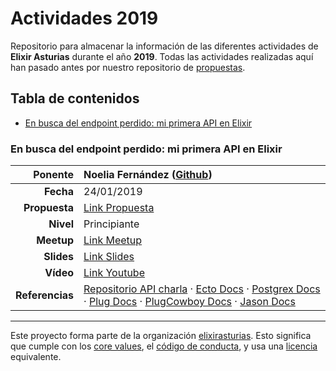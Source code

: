 # Actividades 2019

Repositorio para almacenar la información de las diferentes actividades de **Elixir Asturias** durante el año **2019**.
Todas las actividades realizadas aquí han pasado antes por nuestro repositorio de [propuestas](https://github.com/elixirasturias/propuestas).

## Tabla de contenidos

* [En busca del endpoint perdido: mi primera API en Elixir](#en-busca-del-endpoint-perdido-mi-primera-api-en-elixir)

### En busca del endpoint perdido: mi primera API en Elixir

| **Ponente** | Noelia Fernández ([Github](https://github.com/noeliaena)) |
|---:|:---|
| **Fecha** | 24/01/2019 |
| **Propuesta** | [Link Propuesta](https://github.com/elixirasturias/propuestas/issues/4) |
| **Nivel** | Principiante |
| **Meetup** | [Link Meetup](https://www.meetup.com/Elixir-Asturias/events/257928606/) |
| **Slides** | [Link Slides](https://github.com/elixirasturias/actividades/raw/master/2019/files/slides/january/First.API.Elixir.pdf) |
| **Vídeo** | [Link Youtube](https://www.youtube.com/watch?v=gB8l93LrbWo) |
| **Referencias** | [Repositorio API charla](https://github.com/noeliaena/first-api-elixir) · [Ecto Docs](https://hexdocs.pm/ecto/Ecto.html) · [Postgrex Docs](https://hexdocs.pm/postgrex/readme.html) · [Plug Docs](https://hexdocs.pm/plug/readme.html) · [PlugCowboy Docs](https://hexdocs.pm/plug_cowboy/Plug.Cowboy.html) · [Jason Docs](https://hexdocs.pm/jason/readme.html) |

----------------------------

Este proyecto forma parte de la organización [elixirasturias](https://github.com/elixirasturias).
Esto significa que cumple con los [core values](https://github.com/elixirasturias/base/blob/master/files/VALUES.md), el [código de conducta](https://github.com/elixirasturias/base/blob/master/files/CODE_OF_CONDUCT.md), y usa una [licencia](https://github.com/elixirasturias/base/blob/master/files/LICENSE) equivalente.
